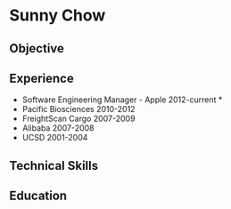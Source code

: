 # Sunny Chow #

## Objective ##


## Experience ##

* Software Engineering Manager - Apple 2012-current
	* 
* Pacific Biosciences 2010-2012
* FreightScan Cargo 2007-2009 
* Alibaba 2007-2008
* UCSD 2001-2004


## Technical Skills ##

## Education ##
